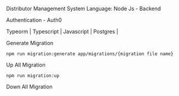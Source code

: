 Distributor Management System 
Language: Node Js - Backend

Authentication - Auth0

Typeorm | Typescript | Javascript | Postgres | 

Generate Migration

`npm run migration:generate app/migrations/{migration file name}`

Up All Migration

`npm run migration:up`

Down All Migration
    